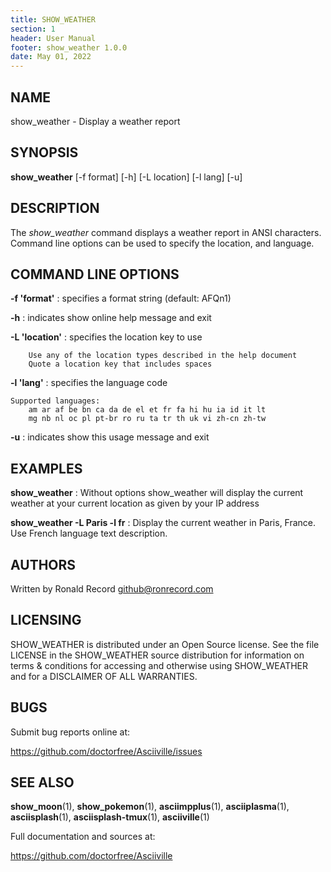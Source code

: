 ```yaml
---
title: SHOW_WEATHER
section: 1
header: User Manual
footer: show_weather 1.0.0
date: May 01, 2022
---
```

## NAME
show_weather - Display a weather report

## SYNOPSIS
**show_weather** [-f format] [-h] [-L location] [-l lang] [-u]

## DESCRIPTION
The *show_weather* command displays a weather report in ANSI characters.
Command line options can be used to specify the location, and language.

## COMMAND LINE OPTIONS

**-f 'format'**
: specifies a format string (default: AFQn1)

**-h**
: indicates show online help message and exit

**-L 'location'**
: specifies the location key to use

		Use any of the location types described in the help document
		Quote a location key that includes spaces

**-l 'lang'**
: specifies the language code

	Supported languages:
		am ar af be bn ca da de el et fr fa hi hu ia id it lt
		mg nb nl oc pl pt-br ro ru ta tr th uk vi zh-cn zh-tw

**-u**
: indicates show this usage message and exit

## EXAMPLES
**show_weather**
: Without options show_weather will display the current weather at your current location as given by your IP address

**show_weather -L Paris -l fr**
: Display the current weather in Paris, France. Use French language text description.

## AUTHORS
Written by Ronald Record github@ronrecord.com

## LICENSING
SHOW_WEATHER is distributed under an Open Source license.
See the file LICENSE in the SHOW_WEATHER source distribution
for information on terms &amp; conditions for accessing and
otherwise using SHOW_WEATHER and for a DISCLAIMER OF ALL WARRANTIES.

## BUGS
Submit bug reports online at:

https://github.com/doctorfree/Asciiville/issues

## SEE ALSO
**show_moon**(1), **show_pokemon**(1), **asciimpplus**(1), **asciiplasma**(1), **asciisplash**(1), **asciisplash-tmux**(1), **asciiville**(1)

Full documentation and sources at:

https://github.com/doctorfree/Asciiville

